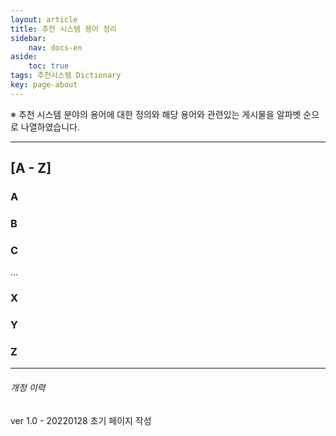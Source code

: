```yaml
---
layout: article
title: 추천 시스템 용어 정리
sidebar:
    nav: docs-en
aside:
    toc: true
tags: 추천시스템 Dictionary
key: page-about
---
```

※ 추천 시스템 분야의 용어에 대한 정의와 해당 용어와 관련있는 게시물을 알파벳 순으로 나열하였습니다.

***

## [A - Z]

### A

### B

### C

...

### X

### Y

### Z

-----

###### 개정 이력

ver 1.0 - 20220128 초기 페이지 작성